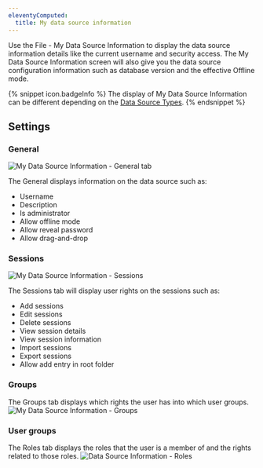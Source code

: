 ```yaml
---
eleventyComputed:
  title: My data source information
---
```

Use the File - My Data Source Information to display the data source information details like the current username and security access. The My Data Source Information screen will also give you the data source configuration information such as database version and the effective Offline mode.

{% snippet icon.badgeInfo %}
The display of My Data Source Information can be different depending on the [Data Source Types](/rdm/mac/data-sources/data-sources-types/).
{% endsnippet %}

## Settings

### General

![My Data Source Information - General tab](https://cdnweb.devolutions.net/docs/en/rdm/mac/clip10305.png)

The General displays information on the data source such as:

* Username
* Description
* Is administrator
* Allow offline mode
* Allow reveal password
* Allow drag-and-drop

### Sessions

![My Data Source Information - Sessions](https://cdnweb.devolutions.net/docs/en/rdm/mac/clip10306.png)

The Sessions tab will display user rights on the sessions such as:

* Add sessions
* Edit sessions
* Delete sessions
* View session details
* View session information
* Import sessions
* Export sessions
* Allow add entry in root folder

### Groups

The Groups tab displays which rights the user has into which user groups.
![My Data Source Information - Groups](https://cdnweb.devolutions.net/docs/en/rdm/mac/clip10307.png)

### User groups

The Roles tab displays the roles that the user is a member of and the rights related to those roles.
![Data Source Information - Roles](https://cdnweb.devolutions.net/docs/en/rdm/mac/clip10308.png)

